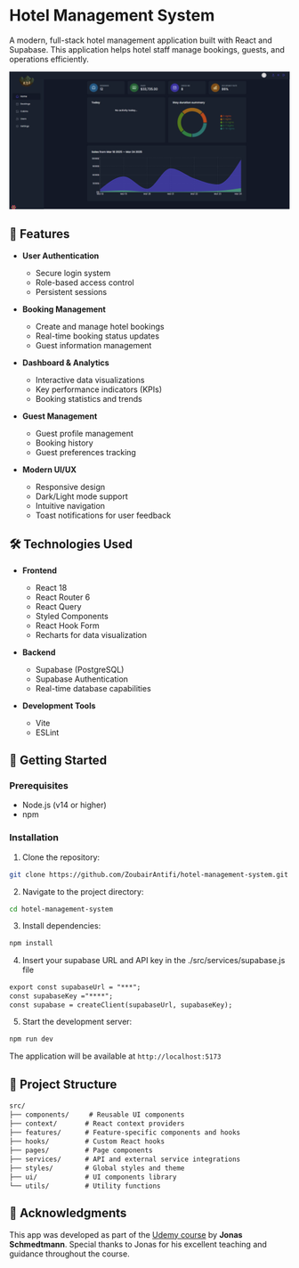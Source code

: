 # Hotel Management System

A modern, full-stack hotel management application built with React and Supabase. This application helps hotel staff manage bookings, guests, and operations efficiently.

![Screenshot](./public/preview.png)


## 🌟 Features

- **User Authentication**
  - Secure login system
  - Role-based access control
  - Persistent sessions

- **Booking Management**
  - Create and manage hotel bookings
  - Real-time booking status updates
  - Guest information management

- **Dashboard & Analytics**
  - Interactive data visualizations
  - Key performance indicators (KPIs)
  - Booking statistics and trends

- **Guest Management**
  - Guest profile management
  - Booking history
  - Guest preferences tracking

- **Modern UI/UX**
  - Responsive design
  - Dark/Light mode support
  - Intuitive navigation
  - Toast notifications for user feedback

## 🛠️ Technologies Used

- **Frontend**
  - React 18
  - React Router 6
  - React Query
  - Styled Components
  - React Hook Form
  - Recharts for data visualization

- **Backend**
  - Supabase (PostgreSQL)
  - Supabase Authentication
  - Real-time database capabilities

- **Development Tools**
  - Vite
  - ESLint

## 🚀 Getting Started

### Prerequisites

- Node.js (v14 or higher)
- npm

### Installation

1. Clone the repository:
```bash
git clone https://github.com/ZoubairAntifi/hotel-management-system.git
```

2. Navigate to the project directory:
```bash
cd hotel-management-system
```

3. Install dependencies:
```bash
npm install
```

4. Insert your supabase URL and API key in the ./src/services/supabase.js file
```
export const supabaseUrl = "***";
const supabaseKey ="****";
const supabase = createClient(supabaseUrl, supabaseKey);
```

5. Start the development server:
```bash
npm run dev
```

The application will be available at `http://localhost:5173`

## 📁 Project Structure

```
src/
├── components/     # Reusable UI components
├── context/       # React context providers
├── features/      # Feature-specific components and hooks
├── hooks/         # Custom React hooks
├── pages/         # Page components
├── services/      # API and external service integrations
├── styles/        # Global styles and theme
├── ui/            # UI components library
└── utils/         # Utility functions
```


## 🙏 Acknowledgments

This app was developed as part of the [Udemy course](https://www.udemy.com/course/the-ultimate-react-course) by **Jonas Schmedtmann**. Special thanks to Jonas for his excellent teaching and guidance throughout the course.